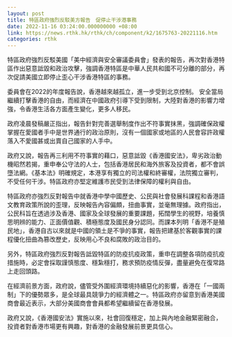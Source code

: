 ```yaml
---
layout: post
title: 特區政府強烈反駁美方報告　促停止干涉港事務
date: 2022-11-16 03:24:00.000000000 +08:00
link: https://news.rthk.hk/rthk/ch/component/k2/1675763-20221116.htm
categories: rthk
---
```


特區政府強烈反駁美國「美中經濟與安全審議委員會」發表的報告，再次對香港特區作出惡意詆毀和政治攻擊，強調香港特區是中華人民共和國不可分離的部分，再次促請美國立即停止歪心干涉香港特區的事務。

委員會在2022的年度報告說，香港越來越孤立，進一步受到北京控制。 安全當局繼續打擊香港的自由，而經濟在中國政府引導下受到限制，大陸對香港的影響力增強，令香港生活各方面產生變化，更多人移民。

政府凌晨發稿嚴正指出，報告針對完善選舉制度作出不符事實抹黑，強調確保政權掌握在愛國者手中是世界通行的政治原則，沒有一個國家或地區的人民會容許政權落入不愛國甚或出賣自己國家的人手中。

政府又說，報告再三利用不符事實的藉口，惡意詆毀《香港國安法》，卑劣政治動機昭然若揭，重申奉公守法的人士，包括香港居民和海外旅客及投資者，都不會誤墮法網。《基本法》明確規定，本港享有獨立的司法權和終審權，法院獨立審判，不受任何干涉。特區政府亦堅定維護市民受到法律保障的權利與自由。

特區政府亦強烈反對報告中就香港中學中國歷史、公民與社會發展科課程和香港語文教育政策所說的歪理，反映報告內容偏頗，扭曲事實，並毫無理據。政府指出，公民科旨在透過涉及香港、國家及全球發展的重要課題，拓闊學生的視野，培養慎思明辨的能力、正面價值觀、積極態度及國民身分認同。而課本列明「香港不是殖民地」，香港自古以來就是中國的領土是不爭的事實，報告把建基於客觀事實的課程優化扭曲為篡改歷史，反映用心不良和腐敗的政治目的。

另外，特區政府強烈反對報告詆毀特區的防疫抗疫政策，重申在調整各項防疫抗疫措施時，必定會採取謹慎態度、穩紮穩打，務求預防疫情反彈，盡量避免在復常路上走回頭路。

在經濟前景方面，政府說，儘管受外圍經濟環境持續惡化的影響，香港在「一國兩制」下的優勢眾多，是全球最具競爭力的經濟體之一。特區政府亦留意到香港美國商會最近表示，大部分美國商會會員都希望繼續留在香港發展。

政府又說，《香港國安法》實施以來，社會回復穩定，加上與內地金融緊密融合，投資者對香港市場更有興趣，對香港的金融發展前景更具信心。
